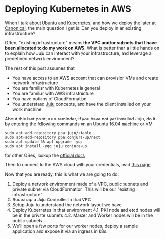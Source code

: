 # Deploying Kubernetes in AWS

When I talk about [Ubuntu](https://www.ubuntu.com/) and [Kubernetes](https://www.ubuntu.com/cloud/kubernetes), and how we deploy the later at [Canonical](https://www.canonical.com/), the main question I get is: Can you deploy in an existing infrastructure? 

Often, "existing infrastructure" means **the VPC and/or subnets that I have been allocated to do my work on AWS**. What is better than a little hands on to explain how Juju can interact with your infrastructure, and leverage a predefined network environment? 

The rest of this post assumes that 

* You have access to an AWS account that can provision VMs and create network infrastructure
* You are familiar with Kubernetes in general
* You are familiar with AWS infrastructure 
* You have notions of CloudFormation 
* You understand [Juju](https://jujucharms.com) concepts, and have the client installed on your work machine

About this last point, as a reminder, if you have not yet installed Juju, do it by entering the following commands on an Ubuntu 16.04 machine or VM

```
sudo apt-add-repository ppa:juju/stable
sudo apt-add-repository ppa:conjure-up/next
sudo apt update && apt upgrade -yqq
sudo apt install -yqq juju conjure-up
```

for other OSes, lookup the [official docs](https://jujucharms.com/docs/2.0/getting-started-general)

Then to connect to the AWS cloud with your credentials, read [this page](https://jujucharms.com/docs/2.0/help-aws)

Now that you are ready, this is what we are going to do: 

1. Deploy a network environment made of a VPC, public subnets and private subnet via CloudFormation. This will be our "existing infrastructure"
2. Bootstrap a Juju Controller in that VPC
3. Setup Juju to understand the network layout we have
4. Deploy Kubernetes in that environment
   4.1. PKI node and etcd nodes will be in the private subnets
   4.2. Master and Worker nodes will be in the public subnets
5. We'll open a few ports for our worker nodes, deploy a sample application and expose it via an ingress in k8s. 


